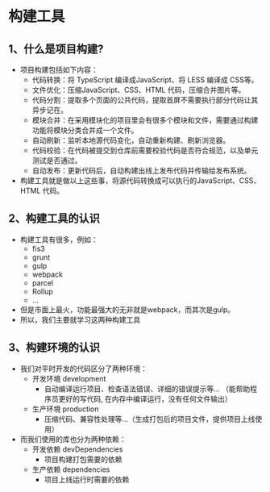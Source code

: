 # 构建工具
## 1、什么是项目构建?
* 项目构建包括如下内容：
  * 代码转换：将 TypeScript 编译成JavaScript、将 LESS 编译成 CSS等。
  * 文件优化：压缩JavaScript、CSS、HTML 代码，压缩合并图片等。
  * 代码分割：提取多个页面的公共代码，提取首屏不需要执行部分代码让其异步记在。
  * 模块合并：在采用模块化的项目里会有很多个模块和文件，需要通过构建功能将模块分类合并成一个文件。
  * 自动刷新：监听本地源代码变化，自动重新构建、刷新浏览器。
  * 代码校验：在代码被提交到仓库前需要校验代码是否符合规范，以及单元测试是否通过。
  * 自动发布：更新代码后，自动构建出线上发布代码并传输给发布系统。
* 构建工具就是做以上这些事，将源代码转换成可以执行的JavaScript、CSS、HTML 代码。

## 2、构建工具的认识
* 构建工具有很多，例如：
  * fis3
  * grunt
  * gulp
  * webpack
  * parcel
  * Rollup
  * ...
* 但是市面上最火，功能最强大的无非就是webpack，而其次是gulp。
* 所以，我们主要就学习这两种构建工具

## 3、构建环境的认识
* 我们对平时开发的代码区分了两种环境：
  * 开发环境 development
    * 自动编译运行项目、检查语法错误、详细的错误提示等... （能帮助程序员更好的写代码, 在内存中编译运行，没有任何文件输出）
  * 生产环境 production
    * 压缩代码、兼容性处理等...（生成打包后的项目文件，提供项目上线使用）
* 而我们使用的库也分为两种依赖：    
  * 开发依赖 devDependencies
    * 项目构建打包需要的依赖
  * 生产依赖 dependencies
    * 项目上线运行时需要的依赖
 